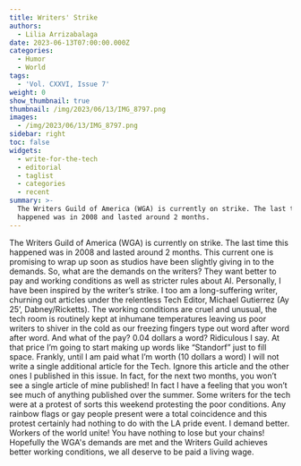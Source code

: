 ```yaml
---
title: Writers' Strike
authors:
  - Lilia Arrizabalaga
date: 2023-06-13T07:00:00.000Z
categories:
  - Humor
  - World
tags:
  - 'Vol. CXXVI, Issue 7'
weight: 0
show_thumbnail: true
thumbnail: /img/2023/06/13/IMG_8797.png
images:
  - /img/2023/06/13/IMG_8797.png
sidebar: right
toc: false
widgets:
  - write-for-the-tech
  - editorial
  - taglist
  - categories
  - recent
summary: >-
  The Writers Guild of America (WGA) is currently on strike. The last time this
  happened was in 2008 and lasted around 2 months.
---
```


The Writers Guild of America (WGA) is currently on strike. The last time this happened was in 2008 and lasted around 2 months. This current one is promising to wrap up soon as studios have been slightly giving in to the demands. So, what are the demands on the writers? They want better to pay and working conditions as well as stricter rules about AI. Personally, I have been inspired by the writer’s strike. I too am a long-suffering writer, churning out articles under the relentless Tech Editor, Michael Gutierrez (Ay 25’, Dabney/Ricketts). The working conditions are cruel and unusual, the tech room is routinely kept at inhumane temperatures leaving us poor writers to shiver in the cold as our freezing fingers type out word after word after word. And what of the pay? 0.04 dollars a word? Ridiculous I say. At that price I’m going to start making up words like “Standorf” just to fill space. Frankly, until I am paid what I’m worth (10 dollars a word) I will not write a single additional article for the Tech. Ignore this article and the other ones I published in this issue. In fact, for the next two months, you won’t see a single article of mine published! In fact I have a feeling that you won’t see much of anything published over the summer. Some writers for the tech were at a protest of sorts this weekend protesting the poor conditions. Any rainbow flags or gay people present were a total coincidence and this protest certainly had nothing to do with the LA pride event. I demand better. Workers of the world unite! You have nothing to lose but your chains! Hopefully the WGA's demands are met and the Writers Guild achieves better working conditions, we all deserve to be paid a living wage.
